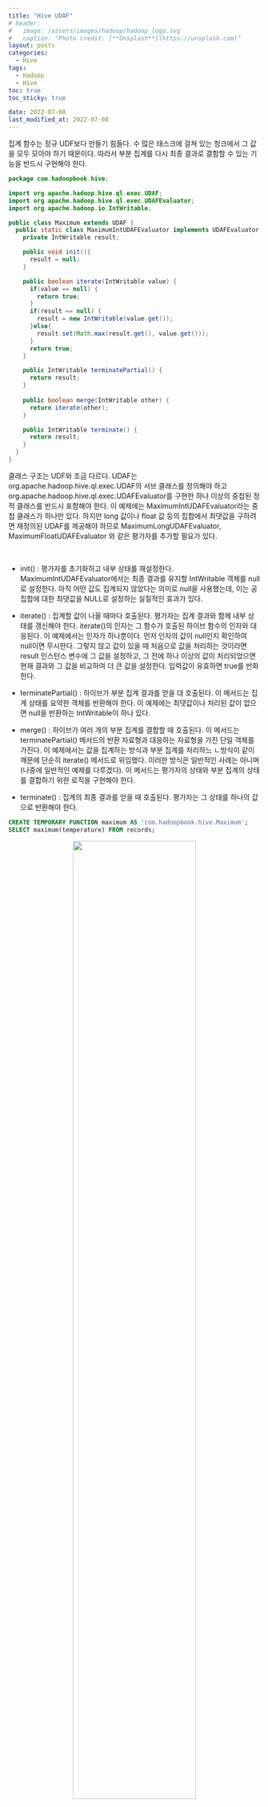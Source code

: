 ```yaml
---
title: "Hive UDAF"
# header:
#   image: /assets/images/hadoop/hadoop_logo.svg
#   caption: "Photo credit: [**Unsplash**](https://unsplash.com)"
layout: posts
categories:
  - Hive
tags:
  - Hadoop
  - Hive
toc: true
toc_sticky: true

date: 2022-07-08
last_modified_at: 2022-07-08
---
```


집계 함수는 정규 UDF보다 만들기 힘들다. 수 많은 태스크에 걸쳐 있는 청크에서 그 값을 모두 모아야 하기 때문이다. 따라서 부분 집계를 다시 최종 결과로 결함할 수 있는 기능을 반드시 구현해야 한다.


```java
package com.hadoopbook.hive;

import org.apache.hadoop.hive.ql.exec.UDAF;
import org.apache.hadoop.hive.ql.exec.UDAFEvaluator;
import org.apache.hadoop.io.IntWritable;

public class Maximum extends UDAF {
  public static class MaximumIntUDAFEvaluator implements UDAFEvaluator {
    private IntWritable result;

    public void init(){
      result = null;
    } 

    public boolean iterate(IntWritable value) {
      if(value == null) {
        return true;
      }
      if(result == null) {
        result = new IntWritable(value.get());
      }else{
        result.set(Math.max(result.get(), value.get()));
      }
      return true;
    }

    public IntWritable terminatePartial() {
      return result;
    }
  
    public boolean merge(IntWritable other) {
      return iterate(other);
    }

    public IntWritable terminate() {
      return result;
    }
  }
}
```

클래스 구조는 UDF와 조금 다르다. UDAF는 org.apache.hadoop.hive.ql.exec.UDAF의 서브 클래스를 정의해야 하고 org.apache.hadoop.hive.ql.exec.UDAFEvaluator를 구현한 하나 이상의 중첩된 정적 클래스를 반드시 포함해야 한다. 이 예제에는 MaximumIntUDAFEvaluator라는 중첩 클래스가 하나만 있다. 하지만 long 값이나 float 값 등의 집합에서 최댓값을 구하려면 재정의된 UDAF를 제공해야 하므로 MaximumLongUDAFEvaluator, MaximumFloatUDAFEvaluator 와 같은 평가자를 추가할 필요가 있다.

<br>

* init() : 평가자를 초기화하고 내부 상태를 재설정한다. MaximumIntUDAFEvaluator에서는 최종 결과를 유지할 IntWritable 객체를 null로 설정한다. 아직 어떤 값도 집계되지 않았다는 의미로 null을 사용했는데, 이는 공집합에 대한 최댓값을 NULL로 설정하는 실질적인 효과가 있다.

* iterate() : 집계할 값이 나올 때마다 호출된다. 평가자는 집계 결과와 함께 내부 상태를 갱신해야 한다. iterate()의 인자는 그 함수가 호출된 하이브 함수의 인자와 대응된다. 이 예제에서는 인자가 하나뿐이다. 먼저 인자의 값이 null인지 확인하여 null이면 무시한다. 그렇지 않고 값이 있을 때 처음으로 값을 처리하는 것이라면 result 인스턴스 변수에 그 값을 설정하고, 그 전에 하나 이상의 값이 처리되었으면 현재 결과와 그 값을 비교하여 더 큰 값을 설정한다. 입력값이 유효하면 true를 반화한다.

* terminatePartial() : 하이브가 부분 집계 결과를 얻을 대 호출된다. 이 메서드는 집계 상태를 요약한 객체를 반환해야 한다. 이 예제에는 최댓값이나 처리된 값이 없으면 null을 반환하는 IntWritable이 하나 있다.

* merge() : 하이브가 여러 개의 부분 집계를 결합할 때 호출된다. 이 메서드는 terminatePartial() 메서드의 반환 자료형과 대응하는 자료형을 가진 단일 객체를 가진다. 이 예제에서는 값을 집계하는 방식과 부분 집계를 처리하느 ㄴ방식이 같이 깨문에 단순히 iterate() 메서드로 위임했다. 이러한 방식은 일반적인 사례는 아니며(나중에 일반적인 예제를 다루겠다). 이 메서드는 평가자의 상태와 부분 집계의 상태를 결합하기 위한 로직을 구현해야 한다.

* terminate() : 집계의 최종 결과를 얻을 때 호출된다. 평가자는 그 상태를 하나의 값으로 반환해야 한다. 

```SQL
CREATE TEMPORARY FUNCTION maximum AS 'com.hadoopbook.hive.Maximum';
SELECT maximum(temperature) FROM records;
```

<div align='center'>
<img src='https://user-images.githubusercontent.com/45858414/177944174-041e6f0c-8ff6-4e23-93cc-73bf07808dee.png' width='70%' />
</div>
